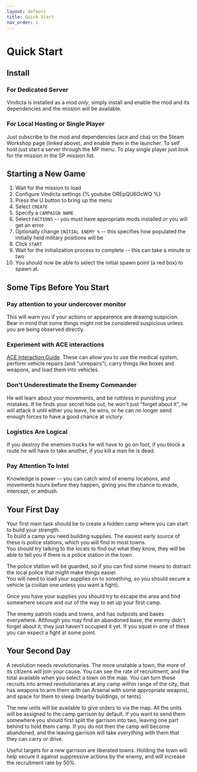 ```yaml
---
layout: default
title: Quick Start
nav_order: 1
---
```


# Quick Start

## Install

### For Dedicated Server

Vindicta is installed as a mod *only*, simply install and enable the mod and its dependencies and the mission will be available.

### For Local Hosting or Single Player

Just subscribe to the mod and dependencies (ace and cba) on the Steam Workshop page (linked above), and enable them in the launcher.
To self host just start a server through the MP menu.
To play single player just look for the mission in the SP mission list.

## Starting a New Game

1. Wait for the mission to load
2. Configure Vindicta settings
{% youtube OREpQU6OcWQ %}
2. Press the U button to bring up the menu
3. Select `CREATE`
4. Specify a `CAMPAIGN NAME`
5. Select `FACTIONS` -- you must have appropriate mods installed or you will get an error
6. Optionally change `INITIAL ENEMY %` -- this specifies how populated the initially held military positions will be
6. Click `START`
7. Wait for the initialization process to complete -- this can take a minute or two
8. You should now be able to select the initial spawn point (a red box) to spawn at.

## Some Tips Before You Start

### Pay attention to your undercover monitor

This will warn you if your actions or appearence are drawing suspicion. Bear in mind that some things 
might not be considered suspicious unless you are being observed directly.

### Experiment with ACE interactions

[ACE Interaction Guide](https://ace3mod.com/wiki/feature/interaction.html).
These can allow you to use the medical system, perform vehicle repairs (and "unrepairs"), carry things like boxes and 
weapons, and load them into vehicles.

### Don't Underestimate the Enemy Commander

He will learn about your movements, and be ruthless in punishing your mistakes. If he finds your secret hide out, he won't 
just "forget about it", he will attack it until either you leave, he wins, or he can no longer send enough forces to have a 
good chance at victory.

### Logistics Are Logical

If you destroy the enemies trucks he will have to go on foot, if you block a route he will have to take another, if you kill a man he is dead.

### Pay Attention To Intel

Knowledge is power -- you can catch wind of enemy locations, and movements hours before they happen, 
giving you the chance to evade, intercept, or ambush.

## Your First Day

Your first main task should be to create a hidden camp where you can start to build your strength.  
To build a camp you need building supplies. The easiest early source of these is police stations, which you will find in most towns.  
You should try talking to the locals to find out what they know, they will be able to tell you if there is a police station in the town.  

The police station will be guarded, so if you can find some means to distract the local police that might make things easier.  
You will need to load your supplies on to something, so you should secure a vehicle (a civilian one unless you want a fight).  

Once you have your supplies you should try to escape the area and find somewhere secure and out of the way to set up your first camp.  

The enemy patrols roads and towns, and has outposts and bases everywhere. Although you may find an abandoned base, 
the enemy didn't forget about it, they just haven't occupied it yet. If you squat in one of these you can expect a fight at some point.  

## Your Second Day

A revolution needs revolutionaries. The more unstable a town, the more of its citizens will join your cause. You can see the rate of recruitment, 
and the total available when you select a town on the map. You can turn those recruits into armed revolutionaries at any camp within range of the city, 
that has weapons to arm them with (an Arsenal with some appropriate weapns), and space for them to sleep (nearby buildings, or tents).  

The new units will be available to give orders to via the map. All the units will be assigned to the camp garrison by default. 
If you want to send them somewhere you should first split the garrison into two, leaving one part behind to hold them camp. If you do not then the 
camp will become abandoned, and the leaving garrison will take *everything* with them that they can carry or drive. 

Useful targets for a new garrison are liberated towns. Holding the town will help secure it against suppressive actions by the enemy, and will increase the 
recruitment rate by 50%.
